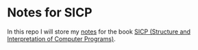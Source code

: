 # Notes for SICP
In this repo I will store my [notes](/notes.md) for the book [SICP (Structure and Interpretation of Computer Programs)](https://mitpress.mit.edu/sites/default/files/sicp/full-text/book/book-Z-H-1.html#titlepage).